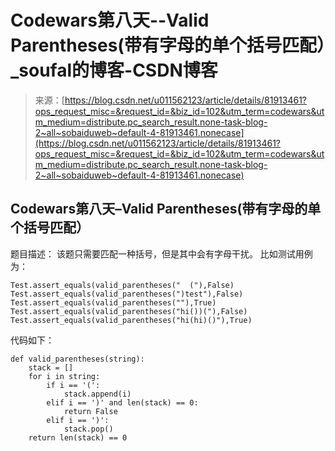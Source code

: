 <!--yml
category: codewars
date: 2022-08-13 11:46:01
-->

# Codewars第八天--Valid Parentheses(带有字母的单个括号匹配）_soufal的博客-CSDN博客

> 来源：[https://blog.csdn.net/u011562123/article/details/81913461?ops_request_misc=&request_id=&biz_id=102&utm_term=codewars&utm_medium=distribute.pc_search_result.none-task-blog-2~all~sobaiduweb~default-4-81913461.nonecase](https://blog.csdn.net/u011562123/article/details/81913461?ops_request_misc=&request_id=&biz_id=102&utm_term=codewars&utm_medium=distribute.pc_search_result.none-task-blog-2~all~sobaiduweb~default-4-81913461.nonecase)

## Codewars第八天–Valid Parentheses(带有字母的单个括号匹配）

题目描述：
该题只需要匹配一种括号，但是其中会有字母干扰。
比如测试用例为：

```
Test.assert_equals(valid_parentheses("  ("),False)
Test.assert_equals(valid_parentheses(")test"),False)
Test.assert_equals(valid_parentheses(""),True)
Test.assert_equals(valid_parentheses("hi())("),False)
Test.assert_equals(valid_parentheses("hi(hi)()"),True)
```

代码如下：

```
def valid_parentheses(string):
    stack = []
    for i in string:
        if i == '(':
            stack.append(i)
        elif i == ')' and len(stack) == 0:
            return False
        elif i == ')':
            stack.pop()
    return len(stack) == 0
```